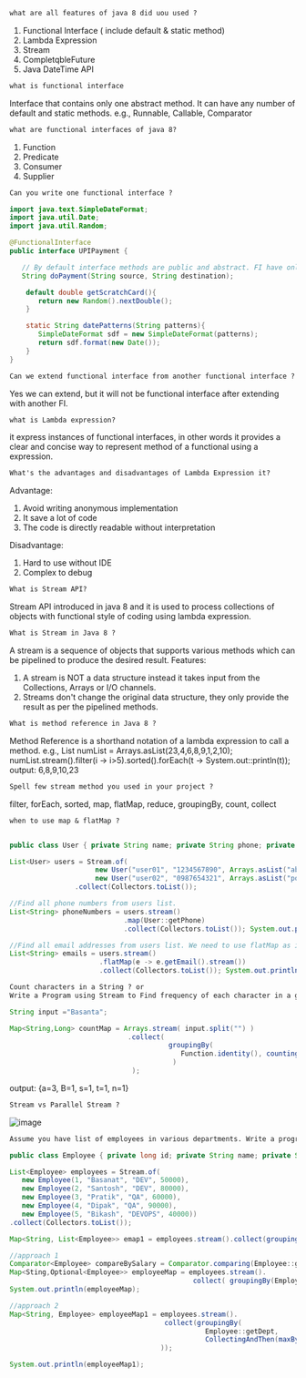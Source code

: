  ```markdown
what are all features of java 8 did uou used ?
```

1. Functional Interface ( include default & static method)
2. Lambda Expression
3. Stream
4. CompletqbleFuture
5. Java DateTime API

 ```markdown
what is functional interface
```

Interface that contains only one abstract method.
It can have any number of default and static methods.
e.g., Runnable, Callable, Comparator

 ```markdown
what are functional interfaces of java 8?
```

1. Function
2. Predicate
3. Consumer
4. Supplier

 ```markdown
Can you write one functional interface ?
 ```

   ```java
   import java.text.SimpleDateFormat;
   import java.util.Date;
   import java.util.Random;

   @FunctionalInterface
   public interface UPIPayment {

      // By default interface methods are public and abstract. FI have only one abstract method.
      String doPayment(String source, String destination); 

       default double getScratchCard(){
          return new Random().nextDouble();
       }

       static String datePatterns(String patterns){
          SimpleDateFormat sdf = new SimpleDateFormat(patterns);
          return sdf.format(new Date()); 
       }
   }
   ```

 ```markdown
Can we extend functional interface from another functional interface ?
```
  Yes we can extend, but it will not be functional interface after extending with another FI.

 ```markdown
what is Lambda expression?
```

it express instances of functional interfaces, 
in other words it provides a clear and concise way 
to represent method of a functional using a expression.

 ```markdown
 What's the advantages and disadvantages of Lambda Expression it?
 ```
Advantage:
1. Avoid writing anonymous implementation
2. It save a lot of code
3. The code is directly readable without interpretation

Disadvantage:
1. Hard to use without IDE
2. Complex to debug

```markdown
What is Stream API?
```
Stream API introduced in java 8 and it is used to process collections of objects with functional style of coding using lambda expression.

```markdown
What is Stream in Java 8 ?
```
A stream is a sequence of objects that  supports various methods which can be pipelined to produce the desired result.
Features:
1. A stream is NOT a data structure instead it takes input from the Collections, Arrays or I/O channels.
2. Streams don't change the original data structure, they only provide the result as per the pipelined methods.

```markdown
What is method reference in Java 8 ?
```
Method Reference is a shorthand notation of a lambda expression to call a method.
e.g.,
List<Integer> numList = Arrays.asList(23,4,6,8,9,1,2,10);
numList.stream().filter(i -> i>5).sorted().forEach(t -> System.out::println(t));
output: 6,8,9,10,23

```markdown
Spell few stream method you used in your project ?
```
filter, forEach, sorted, map, flatMap, reduce, groupingBy, count, collect

```markdown
when to use map & flatMap ?
```
```java

public class User { private String name; private String phone; private List<String> email; }

List<User> users = Stream.of(
                     new User("user01", "1234567890", Arrays.asList("abc@gmail.com", "def@gmail.com")),
                     new User("user02", "0987654321", Arrays.asList("pqr@gmail.com", "stu@gmail.com")))
                .collect(Collectors.toList());     

//Find all phone numbers from users list.
List<String> phoneNumbers = users.stream()
                            .map(User::getPhone)
                            .collect(Collectors.toList()); System.out.println(phoneNumbers);

//Find all email addresses from users list. We need to use flatMap as it is stream of streams.
List<String> emails = users.stream()
                      .flatMap(e -> e.getEmail().stream())
                      .collect(Collectors.toList()); System.out.println(emails);
```
                     
```markdown
Count characters in a String ? or
Write a Program using Stream to Find frequency of each character in a given String ?
```
```java
String input ="Basanta";

Map<String,Long> countMap = Arrays.stream( input.split("") )
                             .collect(
                                       groupingBy(
                                          Function.identity(), counting()
                                        )
                              );
```
output: {a=3, B=1, s=1, t=1, n=1}

```markdown
Stream vs Parallel Stream ?
```
![image](https://github.com/user-attachments/assets/8f432c79-3697-4f44-8608-3c77fd65da38)


```markdown
Assume you have list of employees in various departments. Write a program to find highest paid employee from each department ?
```
```java
public class Employee { private long id; private String name; private String dept; private double salary; }

List<Employee> employees = Stream.of(
   new Employee(1, "Basanat", "DEV", 50000),
   new Employee(2, "Santosh", "DEV", 80000),
   new Employee(3, "Pratik", "QA", 60000),
   new Employee(4, "Dipak", "QA", 90000),
   new Employee(5, "Bikash", "DEVOPS", 40000))
.collect(Collectors.toList());

Map<String, List<Employee>> emap1 = employees.stream().collect(groupingBy(Employee::getDept); System.out.println(emap1);

//approach 1
Comparator<Employee> compareBySalary = Comparator.comparing(Employee::getSalary);
Map<Sting,Optional<Employee>> employeeMap = employees.stream().
                                             collect( groupingBy(Employee::getDept, Collectors.reducing(BinaryOperator.maxBy(compareBySalary))));
System.out.println(employeeMap);

//approach 2
Map<String, Employee> employeeMap1 = employees.stream().
                                      collect(groupingBy(
                                                Employee::getDept,
                                                CollectingAndThen(maxBy(Comparator.compaingDouble(Employee::getSalary)), Optional::get)
                                     ));

System.out.println(employeeMap1);

